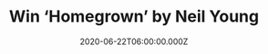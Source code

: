 ---
campaign-uuid: "c-3a666c56-b8b0-46bf-9ef4-ae56323e4379"
type: "Competition"
category: "Music"
date: "2020-06-22T06:00:00.000Z"
end-date: "2020-07-22T23:59:00.000Z"
disable-form: false
is_promoted: false
has_entry_page: true
title: "Win ‘Homegrown’ by Neil Young"
competition-description: "<p>As Neil Young has said, this album is 'the unheard bridge\
  \ between Harvest and Comes a Time, which perfectly describes the warm, semi-acoustic\
  \ feel of these twelve songs. We have one copy to give away to you. A 12-track album\
  \ you should not miss.</p>\n<p>Click below for a chance to win.</p>\n"
hero-header: "Win ‘Homegrown’ by Neil Young"
terms-confirmation: "N/A"
banner-img: "https://assets.expresslyapp.com/asset-39c09139-f7ea-4568-89f3-4066b9bfa155.jpg"
logo-left-href: "aaa.nme.com"
logo-left-image: "https://assets.expresslyapp.com/asset-b912bf42-7aa5-4c6a-9431-a4d4bcf3cbf7.jpg"
logo-left-title: "NME AAA"
bg-image-hero: "https://assets.expresslyapp.com/asset-798d8928-5cf7-4184-a1c3-fcf9a9bbf3cd.jpg"
bg-image-first: "https://assets.expresslyapp.com/asset-52fb3924-354d-411d-bc36-4eca1190b2a6.jpg"
section1-content: "<p>Originally intended to be released in 1975, the album has remained\
  \ unreleased since then, and has a legendary status among Neil's fans. Seven of\
  \ the songs are previously unreleased on any album, and different versions of the\
  \ other five songs would appear on later Neil Young albums.</p>\n<p>Neil plays guitar,\
  \ piano and harmonica on the album, and is accompanied by a stellar group of musicians\
  \ including Levon Helm, Ben Keith, Karl T Himmel, Tim Drummond, Emmylou Harris and\
  \ Robbie Robertson.</p>\n<p>Enter below for a chance to win.</p>\n"
entry-title: "Win ‘Homegrown’ by Neil Young"
entry-content: "<p>Enter the draw to win ‘Homegrown’ by Neil Young album by completing\
  \ the form below before 23:59 on the 22nd of July 2020.</p>\n"
has-winner: false
prize-description: "‘Homegrown’ by Neil Young"
special-conditions: "Multiple entries are allowed up to one every day.\r\n\r\nThis\
  \ competition is also available on: https://club.expressly.io/competitions/homegrown-neil-young-cd"
country-restrictions:
- "GB"
---